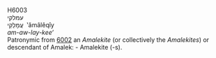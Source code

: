<body>
  <p>H6003<br>  עמלקי  <br> עֲמָלֵקִי  ‎  ‛ămâlêqı̂y  <br><i>am-aw-lay-kee‘ </i><br>Patronymic from <a href="h6002.htm">6002</a>  an <i>Amalekite</i> (or collectively the <i>Amalekites</i>) or descendant of Amalek: - Amalekite (-s).<br></p>
 </body>